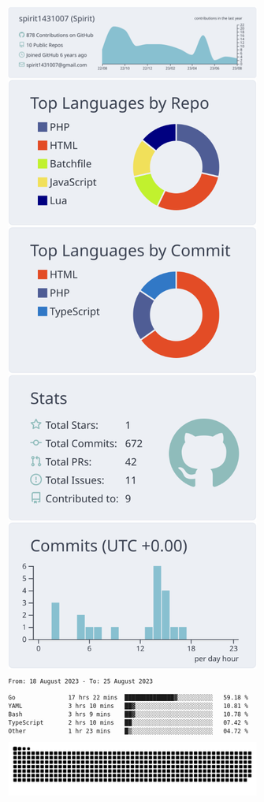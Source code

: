 [![](https://raw.githubusercontent.com/spirit1431007/spirit1431007/master/profile-summary-card-output/nord_bright/0-profile-details.svg)](https://git.io/spiritx)
[![](https://raw.githubusercontent.com/spirit1431007/spirit1431007/master/profile-summary-card-output/nord_bright/1-repos-per-language.svg)](https://git.io/spiritx) [![](https://raw.githubusercontent.com/spirit1431007/spirit1431007/master/profile-summary-card-output/nord_bright/2-most-commit-language.svg)](https://git.io/spiritx)
[![](https://raw.githubusercontent.com/spirit1431007/spirit1431007/master/profile-summary-card-output/nord_bright/3-stats.svg)](https://git.io/spiritx) [![](https://raw.githubusercontent.com/spirit1431007/spirit1431007/master/profile-summary-card-output/nord_bright/4-productive-time.svg)](https://git.io/spiritx)

<!--START_SECTION:waka-->

```txt
From: 18 August 2023 - To: 25 August 2023

Go               17 hrs 22 mins  ██████████████▓░░░░░░░░░░   59.18 %
YAML             3 hrs 10 mins   ██▓░░░░░░░░░░░░░░░░░░░░░░   10.81 %
Bash             3 hrs 9 mins    ██▓░░░░░░░░░░░░░░░░░░░░░░   10.78 %
TypeScript       2 hrs 10 mins   ██░░░░░░░░░░░░░░░░░░░░░░░   07.42 %
Other            1 hr 23 mins    █▒░░░░░░░░░░░░░░░░░░░░░░░   04.72 %
```

<!--END_SECTION:waka-->

![contribution](https://github.com/spirit1431007/spirit1431007/blob/output/github-contribution-grid-snake.svg)
